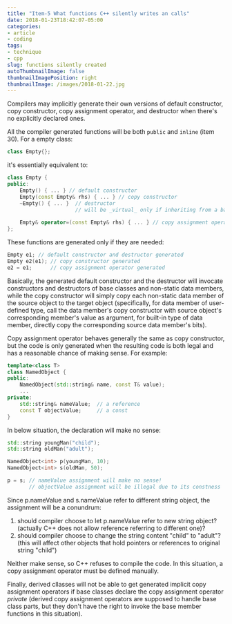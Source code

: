 ```yaml
---
title: "Item-5 What functions C++ silently writes an calls"
date: 2018-01-23T18:42:07-05:00
categories:
- article
- coding
tags:
- technique
- cpp
slug: functions silently created
autoThumbnailImage: false
thumbnailImagePosition: right
thumbnailImage: /images/2018-01-22.jpg
---
```


Compilers may implicitly generate their own versions of default constructor, copy constructor, copy assignment operator, and destructor when there's no explicitly declared ones.
<!--more-->

All the compiler generated functions will be both `public` and `inline` (item 30). For a empty class:

```cpp
class Empty{};
```

it's essentially equivalent to:

```cpp
class Empty {
public:
    Empty() { ... } // default constructor
    Empty(const Empty& rhs) { ... } // copy constructor
    ~Empty() { ... }  // destructor
                      // will be _virtual_ only if inheriting from a base class with virtual destructor
    
    Empty& operator=(const Empty& rhs) { ... } // copy assignment operator
};
```

These functions are generated only if they are needed:

```cpp
Empty e1; // default constructor and destructor generated
Empty e2(e1); // copy constructor generated
e2 = e1;      // copy assignment operator generated
```

Basically, the generated default constructor and the destructor will invocate constructors and destructors of base classes and non-static data members, while the copy constructor will simply copy each non-static data member of the source object to the target object (specifically, for data member of user-defined type, call the data member's copy constructor with source object's corresponding member's value as argument, for built-in type of data member, directly copy the corresponding source data member's bits).

Copy assignment operator behaves generally the same as copy constructor, but the code is only generated when the resulting code is both legal and has a reasonable chance of making sense. For example:

```cpp
template<class T>
class NamedObject {
public:
    NamedObject(std::string& name, const T& value);
    ...
private:
    std::string& nameValue;  // a reference
    const T objectValue;     // a const
}
```

In below situation, the declaration will make no sense:

```cpp
std::string youngMan("child");
std::string oldMan("adult");

NamedObject<int> p(youngMan, 10);
NamedObject<int> s(oldMan, 50);

p = s; // nameValue assignment will make no sense!
       // objectValue assignment will be illegal due to its constness
```

Since p.nameValue and s.nameValue refer to different string object, the assignment will be a conundrum: 

1. should compiler choose to let p.nameValue refer to new string object? (actually C++ does not allow reference referring to different one)?
2. should compiler choose to change the string content "child" to "adult"? (this will affect other objects that hold pointers or references to original string "child")

Neither make sense, so C++ refuses to compile the code. In this situation, a copy assignment operator must be defined manually.

Finally, derived cllasses will not be able to get generated implicit copy assignment operators if base classes declare the copy assignment operator _private_ (derived copy assignment operators are supposed to handle base class parts, but they don't have the right to invoke the base member functions in this situation).